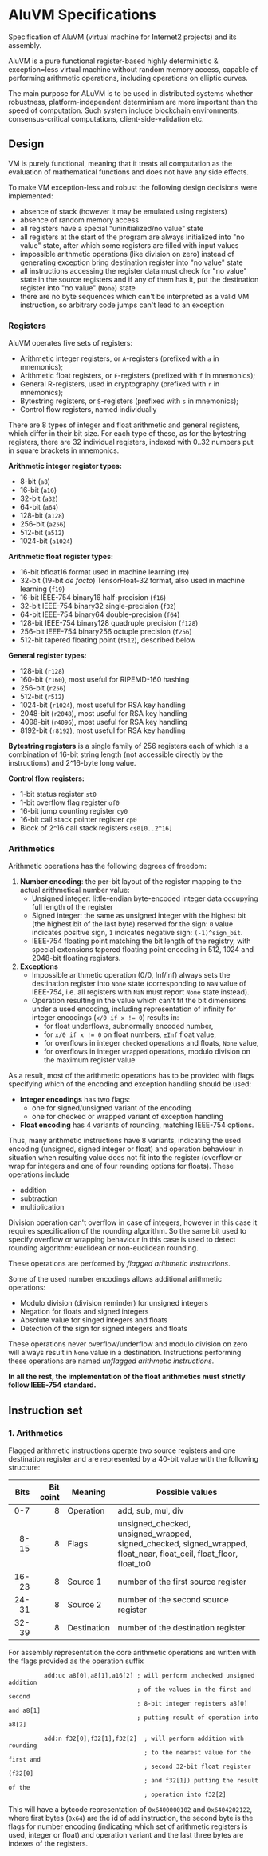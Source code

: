 # AluVM Specifications

Specification of AluVM (virtual machine for Internet2 projects) and its assembly.

AluVM is a pure functional register-based highly deterministic & exception=less
virtual machine without random memory access, capable of performing arithmetic
operations, including operations on elliptic curves.

The main purpose for ALuVM is to be used in distributed systems whether 
robustness, platform-independent determinism are more important than the speed
of computation. Such system include blockchain environments, consensus-critical
computations, client-side-validation etc.

## Design

VM is purely functional, meaning that it treats all computation as the
evaluation of mathematical functions and does not have any side effects.

To make VM exception-less and robust the following design decisions were
implemented:
- absence of stack (however it may be emulated using registers)
- absence of random memory access
- all registers have a special "uninitialized/no value" state
- all registers at the start of the program are always initialized into
  "no value" state, after which some registers are filled with input values
- impossible arithmetic operations (like division on zero) instead of generating
  exception bring destination register into "no value" state
- all instructions accessing the register data must check for "no value" state 
  in the source registers and if any of them has it, put the destination 
  register into "no value" (`None`) state
- there are no byte sequences which can't be interpreted as a valid VM
  instruction, so arbitrary code jumps can't lead to an exception

### Registers

AluVM operates five sets of registers:
- Arithmetic integer registers, or `A`-registers (prefixed with `a` in mnemonics);
- Arithmetic float registers, or `F`-registers (prefixed with `f` in mnemonics);
- General R-registers, used in cryptography (prefixed with `r` in mnemonics);
- Bytestring registers, or `S`-registers (prefixed with `s` in mnemonics);
- Control flow registers, named individually

There are 8 types of integer and float arithmetic and general registers, which 
differ in their bit size. For each type of these, as for the bytestring 
registers, there are 32 individual registers, indexed with 0..32 numbers put in
square brackets in mnemonics.

**Arithmetic integer register types:**
- 8-bit (`a8`)
- 16-bit (`a16`)
- 32-bit (`a32`)
- 64-bit (`a64`)
- 128-bit (`a128`)
- 256-bit (`a256`)
- 512-bit (`a512`)
- 1024-bit (`a1024`)

**Arithmetic float register types:**
- 16-bit bfloat16 format used in machine learning (`fb`)
- 32-bit (19-bit *de facto*) TensorFloat-32 format, also used in machine learning (`f19`)
- 16-bit IEEE-754 binary16 half-precision (`f16`)
- 32-bit IEEE-754 binary32 single-precision (`f32`)
- 64-bit IEEE-754 binary64 double-precision (`f64`)
- 128-bit IEEE-754 binary128 quadruple precision (`f128`)
- 256-bit IEEE-754 binary256 octuple precision (`f256`)
- 512-bit tapered floating point (`f512`), described below

**General register types:**
- 128-bit (`r128`)
- 160-bit (`r160`), most useful for RIPEMD-160 hashing
- 256-bit (`r256`)
- 512-bit (`r512`)
- 1024-bit (`r1024`), most useful for RSA key handling
- 2048-bit (`r2048`), most useful for RSA key handling
- 4098-bit (`r4096`), most useful for RSA key handling
- 8192-bit (`r8192`), most useful for RSA key handling

**Bytestring registers** is a single family of 256 registers each of which is
a combination of 16-bit string length (not accessible directly by the
instructions) and 2^16-byte long value.

**Control flow registers:**
- 1-bit status register `st0`
- 1-bit overflow flag register `of0`
- 16-bit jump counting register `cy0`
- 16-bit call stack pointer register `cp0`
- Block of 2^16 call stack registers `cs0[0..2^16]`


### Arithmetics

Arithmetic operations has the following degrees of freedom:

1. **Number encoding**: the per-bit layout of the register mapping to the actual 
   arithmetical number value:
   - Unsigned integer: little-endian byte-encoded integer data occupying full
     length of the register
   - Signed integer: the same as unsigned integer with the highest bit (the
     highest bit of the last byte) reserved for the sign: `0` value indicates
     positive sign, `1` indicates negative sign: `(-1)^sign_bit`.
   - IEEE-754 floating point matching the bit length of the registry, with
     special extensions tapered floating point encoding in 512, 1024 and 
     2048-bit floating registers.
2. **Exceptions**
   - Impossible arithmetic operation (0/0, Inf/inf) always sets the destination 
     register into `None` state (corresponding to `NaN` value of IEEE-754, i.e.
     all registers with `NaN` must report `None` state instead).
   - Operation resulting in the value which can't fit the bit dimensions under
     a used encoding, including representation of infinity for integer 
     encodings (`x/0 if x != 0`) results in:
     * for float underflows, subnormally encoded number,
     * for `x/0 if x != 0` on float numbers, `±Inf` float value,
     * for overflows in integer `checked` operations and floats, `None` value,
     * for overflows in integer `wrapped` operations, modulo division on the
       maximum register value

As a result, most of the arithmetic operations has to be provided with flags
specifying which of the encoding and exception handling should be used:
- **Integer encodings** has two flags:
  * one for signed/unsigned variant of the encoding
  * one for checked or wrapped variant of exception handling
- **Float encoding** has 4 variants of rounding, matching IEEE-754 options.

Thus, many arithmetic instructions have 8 variants, indicating the used encoding
(unsigned, signed integer or float) and operation behaviour in situation when
resulting value does not fit into the register (overflow or wrap for integers
and one of four rounding options for floats). These operations include
- addition
- subtraction
- multiplication

Division operation can't overflow in case of integers, however in this case it 
requires specification of the rounding algorithm. So the same bit used to 
specify overflow or wrapping behaviour in this case is used to detect rounding
algorithm: euclidean or non-euclidean rounding.

These operations are performed by *flagged arithmetic instructions*.

Some of the used number encodings allows additional arithmetic operations:
- Modulo division (division reminder) for unsigned integers
- Negation for floats and signed integers
- Absolute value for singed integers and floats
- Detection of the sign for signed integers and floats

These operations never overflow/underflow and modulo division on zero will 
always result in `None` value in a destination. Instructions performing these
operations are named *unflagged arithmetic instructions*.

**In all the rest, the implementation of the float arithmetics must strictly 
follow IEEE-754 standard.**


## Instruction set

### 1. Arithmetics

Flagged arithmetic instructions operate two source registers and one destination
register and are represented by a 40-bit value with the following structure:

Bits   | Bit coint | Meaning     | Possible values
------:| ---------:| ----------- | -------------------
   0-7 |         8 | Operation   | add, sub, mul, div
  8-15 |         8 | Flags       | unsigned_checked, unsigned_wrapped, signed_checked, signed_wrapped, float_near, float_ceil, float_floor, float_to0
 16-23 |         8 | Source 1    | number of the first source register
 24-31 |         8 | Source 2    | number of the second source register
 32-39 |         8 | Destination | number of the destination register

For assembly representation the core arithmetic operations are written with
the flags provided as the operation suffix

```aluasm
          add:uc a8[0],a8[1],a16[2] ; will perform unchecked unsigned addition
                                    ; of the values in the first and second
                                    ; 8-bit integer registers a8[0] and a8[1]
                                    ; putting result of operation into a8[2]

          add:n f32[0],f32[1],f32[2]  ; will perform addition with rounding
                                      ; to the nearest value for the first and 
                                      ; second 32-bit float register (f32[0] 
                                      ; and f32[1]) putting the result of the 
                                      ; operation into f32[2]
```

This will have a bytcode representation of `0x6400000102` and `0x6404202122`, 
where first bytes (`0x64`) are the id of `add` instruction, the second byte is
the flags for number encoding (indicating which set of arithmetic registers is
used, integer or float) and operation variant and the last three bytes are
indexes of the registers.
